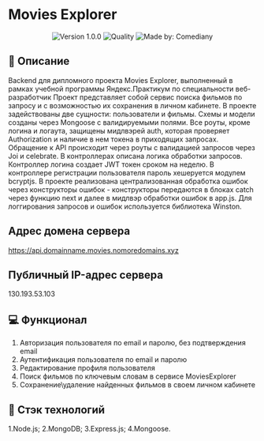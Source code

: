 # Movies Explorer
<p align="center">
    <img alt="Version 1.0.0" src="https://img.shields.io/badge/version-1.0.0-blue" />
    <img alt="Quality" src="https://img.shields.io/badge/status-release-orange.svg" >
    <img alt="Made by: Comediany" src="https://img.shields.io/badge/made%20by-MenshikovZakhar-blue" />
</p>

## :memo: Описание
Backend для дипломного проекта Movies Explorer, выполненный в рамках учебной программы Яндекс.Практикум 
по специальности веб-разработчик
Проект представляет собой сервис поиска фильмов по запросу и с возможностью их сохранения в личном кабинете.
В проекте задействованы две сущности: пользователи и фильмы. Схемы и модели созданы через Mongoose с валидируемыми полями. Все роуты, кроме логина и логаута, защищены мидлвэрей auth, которая проверяет Authorization и наличие в нем токена в приходящих запросах. Обращение к API происходит через роуты с валидацией запросов через Joi и celebrate. В контроллерах описана логика обработки запросов. Контроллер логина создает JWT токен сроком на неделю. В контроллере регистрации пользователя пароль хешеруется модулем bcryptjs. В проекте реализована централизованная обработка ошибок через конструкторы ошибок - конструкторы передаются в блоках catch через функцию next и далее в мидлвэр обработки ошибок в app.js. Для логгирования запросов и ошибок используется библиотека Winston. 

## Адрес домена сервера
https://api.domainname.movies.nomoredomains.xyz

## Публичный IP-адрес сервера
130.193.53.103

## 💻 Функционал
1. Авторизация пользователя по email и паролю, без подтверждения email
2. Аутентификация пользователя по email и паролю
3. Редактирование профиля пользователя
4. Поиск фильмов по ключевым словам в сервисе MoviesExplorer
5. Сохранение\удаление найденных фильмов в своем личном кабинете

## :hammer: Стэк технологий
1.Node.js;
2.MongoDB;
3.Express.js;
4.Mongoose.
